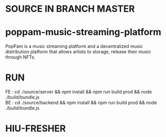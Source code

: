 # SOURCE IN BRANCH MASTER
# poppam-music-streaming-platform
PopPam is a music streaming platform and a decentralized music distribution platform that allows artists to storage, release their music through NFTs. 
# RUN
FE : cd ./source/server && npm install && npm run build prod && node ./build/bundle.js <br/>
BE : cd ./source/backend && npm install && npm run build prod && node ./build/bundle.js

# HIU-FRESHER
